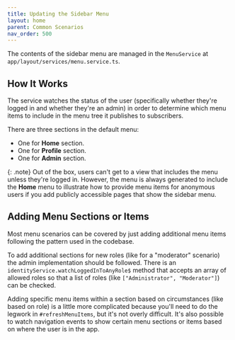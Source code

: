 ```yaml
---
title: Updating the Sidebar Menu
layout: home
parent: Common Scenarios
nav_order: 500
---
```


The contents of the sidebar menu are managed in the `MenuService` at `app/layout/services/menu.service.ts`.

## How It Works

The service watches the status of the user (specifically whether they're logged in and whether they're an admin) in order to determine which menu items to include in the menu tree it publishes to subscribers.

There are three sections in the default menu:

- One for **Home** section.
- One for **Profile** section.
- One for **Admin** section.

{: .note}
Out of the box, users can't get to a view that includes the menu unless they're logged in. However, the menu is always generated to include the **Home** menu to illustrate how to provide menu items for anonymous users if you add publicly accessible pages that show the sidebar menu.

## Adding Menu Sections or Items

Most menu scenarios can be covered by just adding additional menu items following the pattern used in the codebase.

To add additional sections for new roles (like for a "moderator" scenario) the admin implementation should be followed. There is an `identityService.watchLoggedInToAnyRole$` method that accepts an array of allowed roles so that a list of roles (like `["Administrator", "Moderator"]`) can be checked.

Adding specific menu items within a section based on circumstances (like based on role) is a little more complicated because you'll need to do the legwork in `#refreshMenuItems`, but it's not overly difficult. It's also possible to watch navigation events to show certain menu sections or items based on where the user is in the app.

